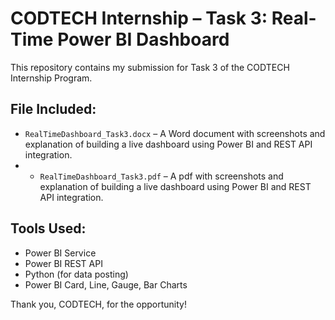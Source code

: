 # CODTECH Internship – Task 3: Real-Time Power BI Dashboard

This repository contains my submission for Task 3 of the CODTECH Internship Program.

## File Included:
- `RealTimeDashboard_Task3.docx` – A Word document with screenshots and explanation of building a live dashboard using Power BI and REST API integration.
- - `RealTimeDashboard_Task3.pdf` – A pdf with screenshots and explanation of building a live dashboard using Power BI and REST API integration.

## Tools Used:
- Power BI Service
- Power BI REST API
- Python (for data posting)
- Power BI Card, Line, Gauge, Bar Charts

Thank you, CODTECH, for the opportunity!
